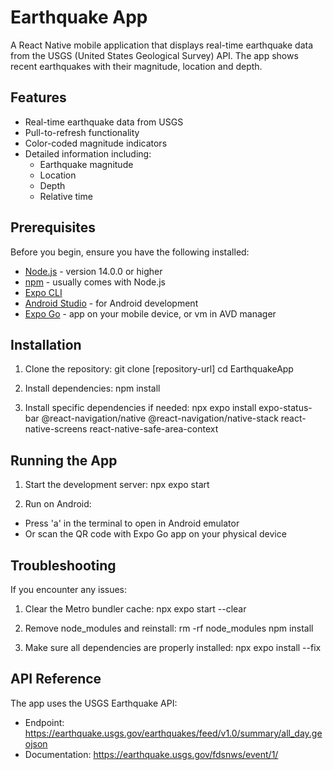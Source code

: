 # Earthquake App

A React Native mobile application that displays real-time earthquake data from the USGS (United States Geological Survey) API. The app shows recent earthquakes with their magnitude, location and depth.

## Features

- Real-time earthquake data from USGS
- Pull-to-refresh functionality
- Color-coded magnitude indicators
- Detailed information including:
  - Earthquake magnitude
  - Location
  - Depth
  - Relative time


## Prerequisites

Before you begin, ensure you have the following installed:
- [Node.js](https://nodejs.org/) - version 14.0.0 or higher
- [npm](https://www.npmjs.com/) - usually comes with Node.js
- [Expo CLI](https://docs.expo.dev/get-started/installation/)
- [Android Studio](https://developer.android.com/studio) - for Android development
- [Expo Go](https://expo.dev/client) - app on your mobile device, or vm in AVD manager

## Installation

1. Clone the repository:
git clone [repository-url]
cd EarthquakeApp

2. Install dependencies:
npm install

3. Install specific dependencies if needed:
npx expo install expo-status-bar @react-navigation/native @react-navigation/native-stack react-native-screens react-native-safe-area-context


## Running the App

1. Start the development server:
npx expo start


2. Run on Android:
- Press 'a' in the terminal to open in Android emulator
- Or scan the QR code with Expo Go app on your physical device


## Troubleshooting

If you encounter any issues:

1. Clear the Metro bundler cache:
npx expo start --clear

2. Remove node_modules and reinstall:
rm -rf node_modules
npm install

3. Make sure all dependencies are properly installed:
npx expo install --fix

## API Reference

The app uses the USGS Earthquake API:
- Endpoint: https://earthquake.usgs.gov/earthquakes/feed/v1.0/summary/all_day.geojson
- Documentation: https://earthquake.usgs.gov/fdsnws/event/1/
